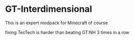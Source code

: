 # GT-Interdimensional

This is an expert modpack
for Minecraft of course


fixing TecTech is harder than beating GT:NH 3 times in a row
